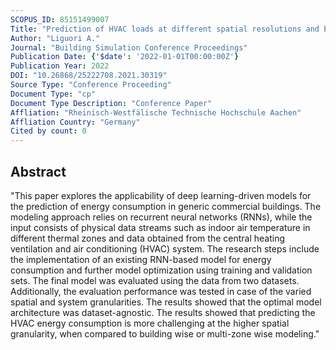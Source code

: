 ```yaml
---
SCOPUS_ID: 85151499007
Title: "Prediction of HVAC loads at different spatial resolutions and buildings using deep learning models"
Author: "Liguori A."
Journal: "Building Simulation Conference Proceedings"
Publication Date: {'$date': '2022-01-01T00:00:00Z'}
Publication Year: 2022
DOI: "10.26868/25222708.2021.30319"
Source Type: "Conference Proceeding"
Document Type: "cp"
Document Type Description: "Conference Paper"
Affliation: "Rheinisch-Westfälische Technische Hochschule Aachen"
Affliation Country: "Germany"
Cited by count: 0
---
```


## Abstract
"This paper explores the applicability of deep learning-driven models for the prediction of energy consumption in generic commercial buildings. The modeling approach relies on recurrent neural networks (RNNs), while the input consists of physical data streams such as indoor air temperature in different thermal zones and data obtained from the central heating ventilation and air conditioning (HVAC) system. The research steps include the implementation of an existing RNN-based model for energy consumption and further model optimization using training and validation sets. The final model was evaluated using the data from two datasets. Additionally, the evaluation performance was tested in case of the varied spatial and system granularities. The results showed that the optimal model architecture was dataset-agnostic. The results showed that predicting the HVAC energy consumption is more challenging at the higher spatial granularity, when compared to building wise or multi-zone wise modeling."
